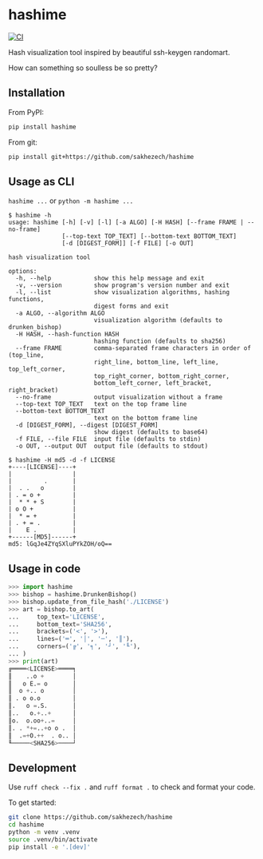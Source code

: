 # hashime

[![CI](https://github.com/sakhezech/hashime/actions/workflows/ci.yaml/badge.svg)](https://github.com/sakhezech/hashime/actions/workflows/ci.yaml)

Hash visualization tool inspired by beautiful ssh-keygen randomart.

How can something so soulless be so pretty?

## Installation

From PyPI:

```sh
pip install hashime
```

From git:

```sh
pip install git+https://github.com/sakhezech/hashime
```

## Usage as CLI

`hashime ...` or `python -m hashime ...`

```console
$ hashime -h
usage: hashime [-h] [-v] [-l] [-a ALGO] [-H HASH] [--frame FRAME | --no-frame]
               [--top-text TOP_TEXT] [--bottom-text BOTTOM_TEXT]
               [-d [DIGEST_FORM]] [-f FILE] [-o OUT]

hash visualization tool

options:
  -h, --help            show this help message and exit
  -v, --version         show program's version number and exit
  -l, --list            show visualization algorithms, hashing functions,
                        digest forms and exit
  -a ALGO, --algorithm ALGO
                        visualization algorithm (defaults to drunken_bishop)
  -H HASH, --hash-function HASH
                        hashing function (defaults to sha256)
  --frame FRAME         comma-separated frame characters in order of (top_line,
                        right_line, bottom_line, left_line, top_left_corner,
                        top_right_corner, bottom_right_corner,
                        bottom_left_corner, left_bracket, right_bracket)
  --no-frame            output visualization without a frame
  --top-text TOP_TEXT   text on the top frame line
  --bottom-text BOTTOM_TEXT
                        text on the bottom frame line
  -d [DIGEST_FORM], --digest [DIGEST_FORM]
                        show digest (defaults to base64)
  -f FILE, --file FILE  input file (defaults to stdin)
  -o OUT, --output OUT  output file (defaults to stdout)

$ hashime -H md5 -d -f LICENSE
+----[LICENSE]----+
|                 |
|         .       |
|  . .   o        |
| . = o +         |
|  * * + S        |
| o O +           |
|  * = +          |
| . + = .         |
|    E .          |
+------[MD5]------+
md5: lGqJe4ZYqSXluPYkZOH/oQ==
```

## Usage in code

```py
>>> import hashime
>>> bishop = hashime.DrunkenBishop()
>>> bishop.update_from_file_hash('./LICENSE')
>>> art = bishop.to_art(
...     top_text='LICENSE',
...     bottom_text='SHA256',
...     brackets=('<', '>'),
...     lines=('═', '│', '─', '║'),
...     corners=('╔', '╕', '┘', '╙'),
... )
>>> print(art)
╔════<LICENSE>════╕
║    ..o +        │
║   o E.= o       │
║  o +.. o        │
║ . o o.o         │
║.   o =.S.       │
║..   o.+..+      │
║o.  o.oo+..=     │
║. . *+=..+o o .  │
║  .=+O.++  . o.. │
╙─────<SHA256>────┘
```

## Development

Use `ruff check --fix .` and `ruff format .` to check and format your code.

To get started:

```sh
git clone https://github.com/sakhezech/hashime
cd hashime
python -m venv .venv
source .venv/bin/activate
pip install -e '.[dev]'
```
